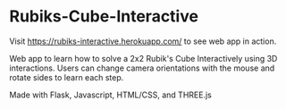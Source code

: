 # Rubiks-Cube-Interactive

Visit https://rubiks-interactive.herokuapp.com/ to see web app in action.


Web app to learn how to solve a 2x2 Rubik's Cube Interactively using 3D interactions. Users can change camera orientations with the mouse and rotate sides to learn each step.



Made with Flask, Javascript, HTML/CSS, and THREE.js

